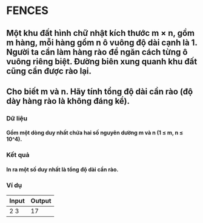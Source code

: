# FENCES
## Một khu đất hình chữ nhật kích thước m × n, gồm m hàng, mỗi hàng gồm n ô vuông độ dài cạnh là 1. Người ta cần làm hàng rào để ngăn cách từng ô vuông riêng biệt. Đường biên xung quanh khu đất cũng cần được rào lại.
## Cho biết m và n. Hãy tính tổng độ dài cần rào (độ dày hàng rào là không đáng kể).
### Dữ liệu 
#### Gồm một dòng duy nhất chứa hai số nguyên dường m và n (1 ≤ m, n ≤ 10^4).
### Kết quả
#### In ra một số duy nhất là tổng độ dài cần rào.
### Ví dụ
| Input      | Output |
|-------     |--------|
|2 3         |17      |

